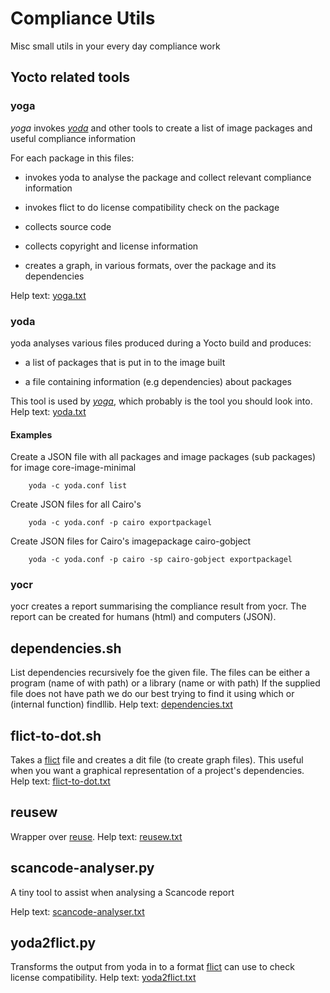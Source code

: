 # Compliance Utils

Misc small utils in your every day compliance work

## Yocto related tools

<a name="yoga"></a>
### yoga

*yoga* invokes [_yoda_](#yoda) and other tools to create a list of image
 packages and useful compliance information

For each package in this files:

* invokes yoda to analyse the package and collect relevant compliance information 

* invokes flict to do license compatibility check on the package

* collects source code

* collects copyright and license information

* creates a graph, in various formats, over the package and its dependencies

Help text: [yoga.txt](doc/generated/yoga.txt)

<a name="yoda"></a>
### yoda

yoda analyses various files produced during a Yocto build and produces:

* a list of packages that is put in to the image built

* a file containing information (e.g dependencies) about packages 

This tool is used by [_yoga_](#yoga), which probably is the tool you should
look into. Help text: [yoda.txt](doc/generated/yoda.txt)

#### Examples

Create a JSON file with all packages and image packages (sub packages) for image core-image-minimal
```
    yoda -c yoda.conf list
```

Create JSON files for all Cairo's 
```
    yoda -c yoda.conf -p cairo exportpackagel
```

Create JSON files for Cairo's imagepackage cairo-gobject
```
    yoda -c yoda.conf -p cairo -sp cairo-gobject exportpackagel
```

### yocr

yocr creates a report summarising the compliance result from yocr. The
report can be created for humans (html) and computers (JSON).

## dependencies.sh

List dependencies recursively foe the given file. The files can be
either a program (name of with path) or a library (name or with path)
If the supplied file does not have path we do our best trying to find
it using which or (internal function) findllib. Help text: [dependencies.txt](doc/generated/dependencies.txt)

## flict-to-dot.sh

Takes a [flict](https://github.com/vinland-technology/flict) file and creates
a dit file (to create graph files). This useful when you want a
graphical representation of a project's dependencies. Help text: [flict-to-dot.txt](doc/generated/flict-to-dot.txt)

## reusew

Wrapper over [reuse](https://reuse.software/). Help text: [reusew.txt](doc/generated/reusew.txt)

## scancode-analyser.py

A tiny tool to assist when analysing a Scancode report

Help text: [scancode-analyser.txt](doc/generated/scancode-analyser.txt)

## yoda2flict.py

Transforms the output from yoda in to a format
[flict](https://github.com/vinland-technology/flict) can use to check license
compatibility. Help text: [yoda2flict.txt](doc/generated/yoda2flict.txt)

